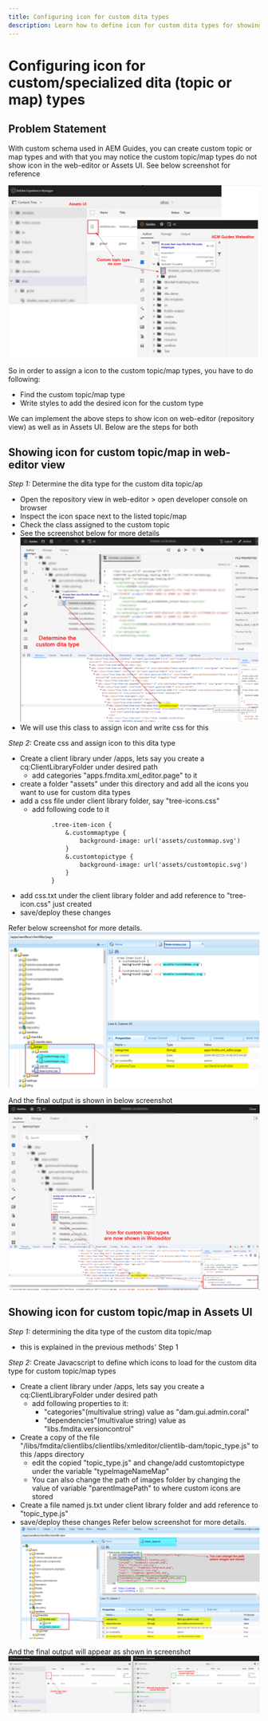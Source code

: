 ```yaml
---
title: Configuring icon for custom dita types
description: Learn how to define icon for custom dita types for showing their icon on different UI in AEM
---
```

# Configuring icon for custom/specialized dita (topic or map) types


## Problem Statement

With custom schema used in AEM Guides, you can create custom topic or map types and with that you may notice the custom topic/map types do not show icon in the web-editor or Assets UI. See  below screenshot for reference 

![screenshot for reference](../assets/authoring/custom-ditatype-icon-notshown.png)


So in order to assign a icon to the custom topic/map types, you have to do following:
- Find the custom topic/map type
- Write styles to add the desired icon for the custom type


We can implement the above steps to show icon on web-editor (repository view) as well as in Assets UI. Below are the steps for both


## Showing icon for custom topic/map in web-editor view

_Step 1:_ Determine the dita type for the custom dita topic/ap
- Open the repository view in web-editor > open developer console on browser
- Inspect the icon space next to the listed topic/map 
- Check the class assigned to the custom topic 
- See the screenshot below for more details ![See the screenshot](../assets/authoring/custom-ditatype-icon-knowditatype.png)
- We will use this class to assign icon and write css for this
    
_Step 2:_ Create css and assign icon to this dita type
- Create a client library under /apps, lets say you create a cq:ClientLibraryFolder under desired path
    - add categories "apps.fmdita.xml_editor.page" to it
- create a folder "assets" under this directory and add all the icons you want to use for custom dita types
- add a css file under client library folder, say "tree-icons.css"
    - add following code to it
        
```
            .tree-item-icon {
                &.custommaptype {
                    background-image: url('assets/custommap.svg')
                }
                &.customtopictype {
                    background-image: url('assets/customtopic.svg')
                }
            }
```

- add css.txt under the client library folder and add reference to "tree-icon.css" just created
- save/deploy these changes

Refer below screenshot for more details.
![Refer screenshot](../assets/authoring/custom-ditatype-icon-define-webeditor-styles.png) 

And the final output is shown in below screenshot
![shown in screenshot](../assets/authoring/custom-ditatype-icon-webeditor-showstyles.png)


## Showing icon for custom topic/map in Assets UI

_Step 1:_ determining the dita type of the custom dita topic/map
- this is explained in the previous methods' Step 1
    
_Step 2:_ Create Javacscript to define which icons to load for the custom dita type for custom topic/map types
- Create a client library under /apps, lets say you create a cq:ClientLibraryFolder under desired path
    - add following properties to it:
        - "categories"(multivalue string) value as "dam.gui.admin.coral" 
        - "dependencies"(multivalue string) value as "libs.fmdita.versioncontrol"
- Create a copy of the file "/libs/fmdita/clientlibs/clientlibs/xmleditor/clientlib-dam/topic_type.js" to this /apps directory
    - edit the copied "topic_type.js" and change/add customtopictype under the variable "typeImageNameMap"
    - You can also change the path of images folder by changing the value of variable "parentImagePath" to where custom icons are stored
- Create a file named js.txt under client library folder and add reference to "topic_type.js"
- save/deploy these changes
Refer below screenshot for more details.
![Refer screenshot](../assets/authoring/custom-ditatype-icon-define-assetsui-styles.png)

And the final output will appear as shown in screenshot ![shown in screenshot](../assets/authoring/custom-ditatype-icon-assetsui-showstyles.png)